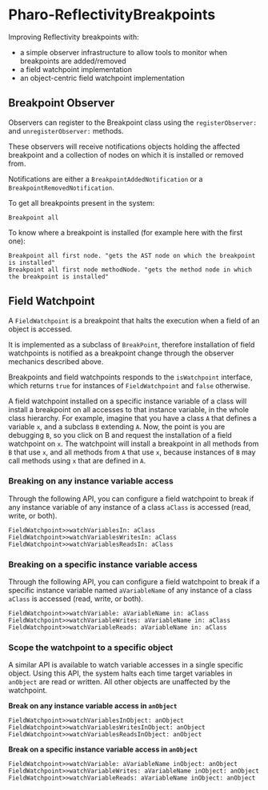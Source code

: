 # Pharo-ReflectivityBreakpoints
Improving Reflectivity breakpoints with:
- a simple observer infrastructure to allow tools to monitor when breakpoints are added/removed
- a field watchpoint implementation
- an object-centric field watchpoint implementation

## Breakpoint Observer

Observers can register to the Breakpoint class using the `registerObserver:` and `unregisterObserver:` methods.

These observers will receive notifications objects holding the affected breakpoint and a collection of nodes on which it is installed or removed from.

Notifications are either a `BreakpointAddedNotification` or a `BreakpointRemovedNotification`.

To get all breakpoints present in the system: 
```Smalltalk
Breakpoint all
```

To know where a breakpoint is installed (for example here with the first one): 
```Smalltalk
Breakpoint all first node. "gets the AST node on which the breakpoint is installed"
Breakpoint all first node methodNode. "gets the method node in which the breakpoint is installed"
```
## Field Watchpoint

A `FieldWatchpoint` is a breakpoint that halts the execution when a field of an object is accessed.

It is implemented as a subclass of `BreakPoint`, therefore installation of field watchpoints is notified as a breakpoint change through the observer mechanics described above.

Breakpoints and field watchpoints responds to the `isWatchpoint` interface, which returns `true` for instances of `FieldWatchpoint` and `false` otherwise.

A field watchpoint installed on a specific instance variable of a class will install a breakpoint on all accesses to that instance variable, in the whole class hierarchy.
For example, imagine that you have a class `A` that defines a variable `x`, and a subclass `B` extending `A`.
Now, the point is you are debugging `B`, so you click on B and request the installation of a field watchpoint on `x`.
The watchpoint will install a breakpoint in all methods from `B` that use `x`, and all methods from `A` that use `x`, because instances of `B` may call methods using `x` that are defined in `A`.


### Breaking on any instance variable access

Through the following API, you can configure a field watchpoint to break if any instance variable of any instance of a class `aClass` is accessed (read, write, or both).

```Smalltalk
FieldWatchpoint>>watchVariablesIn: aClass 
FieldWatchpoint>>watchVariablesWritesIn: aClass 
FieldWatchpoint>>watchVariablesReadsIn: aClass 
```

### Breaking on a specific instance variable access

Through the following API, you can configure a field watchpoint to break if a specific instance variable named `aVariableName` of any instance of a class `aClass` is accessed (read, write, or both).

```Smalltalk
FieldWatchpoint>>watchVariable: aVariableName in: aClass 
FieldWatchpoint>>watchVariableWrites: aVariableName in: aClass 
FieldWatchpoint>>watchVariableReads: aVariableName in: aClass 
```

### Scope the watchpoint to a specific object

A similar API is available to watch variable accesses in a single specific object.
Using this API, the system halts each time target variables in `anObject` are read or written.
All other objects are unaffected by the watchpoint.

**Break on any instance variable access in `anObject`** 
```Smalltalk
FieldWatchpoint>>watchVariablesInObject: anObject
FieldWatchpoint>>watchVariablesWritesInObject: anObject  
FieldWatchpoint>>watchVariablesReadsInObject: anObject 
```

**Break on a specific instance variable access in `anObject`** 
```Smalltalk
FieldWatchpoint>>watchVariable: aVariableName inObject: anObject 
FieldWatchpoint>>watchVariableWrites: aVariableName inObject: anObject  
FieldWatchpoint>>watchVariableReads: aVariableName inObject: anObject 
```

